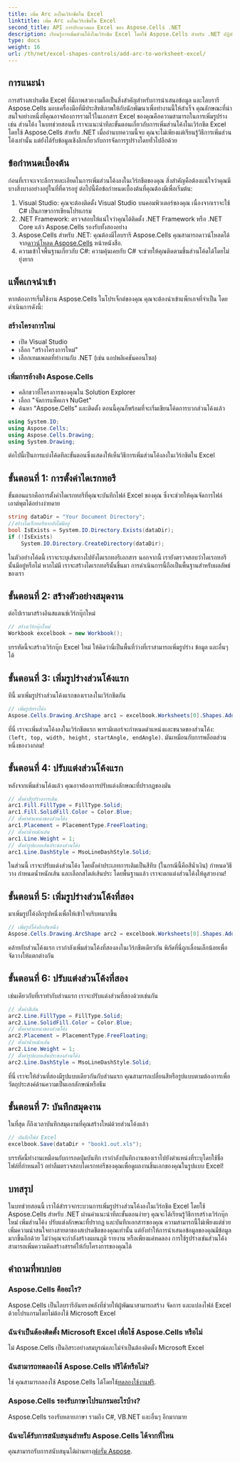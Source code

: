 ```yaml
---
title: เพิ่ม Arc ลงในเวิร์กชีตใน Excel
linktitle: เพิ่ม Arc ลงในเวิร์กชีตใน Excel
second_title: API การประมวลผล Excel ของ Aspose.Cells .NET
description: เรียนรู้การเพิ่มส่วนโค้งในเวิร์กชีต Excel โดยใช้ Aspose.Cells สำหรับ .NET ปฏิบัติตามคำแนะนำทีละขั้นตอนของเราเพื่อปรับปรุงการออกแบบสเปรดชีตของคุณ
type: docs
weight: 16
url: /th/net/excel-shapes-controls/add-arc-to-worksheet-excel/
---
```

## การแนะนำ
การสร้างสเปรดชีต Excel ที่มีภาพสวยงามถือเป็นสิ่งสำคัญสำหรับการนำเสนอข้อมูล และไลบรารี Aspose.Cells มอบเครื่องมือที่มีประสิทธิภาพให้กับนักพัฒนาเพื่อทำงานนี้ให้สำเร็จ คุณลักษณะที่น่าสนใจอย่างหนึ่งที่คุณอาจต้องการรวมไว้ในเอกสาร Excel ของคุณคือความสามารถในการเพิ่มรูปร่าง เช่น ส่วนโค้ง ในบทช่วยสอนนี้ เราจะแนะนำทีละขั้นตอนเกี่ยวกับการเพิ่มส่วนโค้งในเวิร์กชีต Excel โดยใช้ Aspose.Cells สำหรับ .NET เมื่ออ่านบทความนี้จบ คุณจะไม่เพียงแต่เรียนรู้วิธีการเพิ่มส่วนโค้งเท่านั้น แต่ยังได้รับข้อมูลเชิงลึกเกี่ยวกับการจัดการรูปร่างโดยทั่วไปอีกด้วย
## ข้อกำหนดเบื้องต้น
ก่อนที่เราจะเจาะลึกรายละเอียดในการเพิ่มส่วนโค้งลงในเวิร์กชีตของคุณ สิ่งสำคัญคือต้องแน่ใจว่าคุณมีบางสิ่งบางอย่างอยู่ในที่ที่ควรอยู่ ต่อไปนี้คือข้อกำหนดเบื้องต้นที่คุณต้องมีเพื่อเริ่มต้น:
1. Visual Studio: คุณจะต้องติดตั้ง Visual Studio บนคอมพิวเตอร์ของคุณ เนื่องจากเราจะใช้ C# เป็นภาษาการเขียนโปรแกรม
2. .NET Framework: ตรวจสอบให้แน่ใจว่าคุณได้ติดตั้ง .NET Framework หรือ .NET Core แล้ว Aspose.Cells รองรับทั้งสองอย่าง
3. Aspose.Cells สำหรับ .NET: คุณต้องมีไลบรารี Aspose.Cells คุณสามารถดาวน์โหลดได้จาก[ดาวน์โหลด Aspose.Cells](https://releases.aspose.com/cells/net/) หน้าหนังสือ.
4. ความเข้าใจพื้นฐานเกี่ยวกับ C#: ความคุ้นเคยกับ C# จะช่วยให้คุณติดตามชิ้นส่วนโค้ดได้โดยไม่ยุ่งยาก
## แพ็คเกจนำเข้า
หากต้องการเริ่มใช้งาน Aspose.Cells ในโปรเจ็กต์ของคุณ คุณจะต้องนำเข้าแพ็กเกจที่จำเป็น โดยดำเนินการดังนี้:
### สร้างโครงการใหม่
- เปิด Visual Studio
- เลือก "สร้างโครงการใหม่"
- เลือกเทมเพลตที่ทำงานกับ .NET (เช่น แอปพลิเคชันคอนโซล)
  
### เพิ่มการอ้างอิง Aspose.Cells
- คลิกขวาที่โครงการของคุณใน Solution Explorer
- เลือก "จัดการแพ็คเกจ NuGet"
- ค้นหา “Aspose.Cells” และติดตั้ง
ตอนนี้คุณก็พร้อมที่จะเริ่มเขียนโค้ดการบวกส่วนโค้งแล้ว
```csharp
using System.IO;
using Aspose.Cells;
using Aspose.Cells.Drawing;
using System.Drawing;
```
ต่อไปนี้เป็นการแบ่งโค้ดทีละขั้นตอนซึ่งแสดงให้เห็นวิธีการเพิ่มส่วนโค้งลงในเวิร์กชีตใน Excel
## ขั้นตอนที่ 1: การตั้งค่าไดเรกทอรี
ขั้นตอนแรกคือการตั้งค่าไดเรกทอรีที่คุณจะบันทึกไฟล์ Excel ของคุณ ซึ่งจะช่วยให้คุณจัดการไฟล์เอาต์พุตได้อย่างง่ายดาย
```csharp
string dataDir = "Your Document Directory";
//สร้างไดเร็กทอรีหากยังไม่มีอยู่
bool IsExists = System.IO.Directory.Exists(dataDir);
if (!IsExists)
    System.IO.Directory.CreateDirectory(dataDir);
```
ในตัวอย่างโค้ดนี้ เราจะระบุเส้นทางไปยังไดเรกทอรีเอกสาร นอกจากนี้ เรายังตรวจสอบว่าไดเรกทอรีนั้นมีอยู่หรือไม่ หากไม่มี เราจะสร้างไดเรกทอรีนั้นขึ้นมา การดำเนินการนี้ถือเป็นพื้นฐานสำหรับผลลัพธ์ของเรา
## ขั้นตอนที่ 2: สร้างตัวอย่างสมุดงาน
ต่อไปเรามาสร้างอินสแตนซ์เวิร์กบุ๊กใหม่
```csharp
// สร้างเวิร์กบุ๊กใหม่
Workbook excelbook = new Workbook();
```
บรรทัดนี้จะสร้างเวิร์กบุ๊ก Excel ใหม่ ให้คิดว่านี่เป็นพื้นที่ว่างที่เราสามารถเพิ่มรูปร่าง ข้อมูล และอื่นๆ ได้
## ขั้นตอนที่ 3: เพิ่มรูปร่างส่วนโค้งแรก
ทีนี้ มาเพิ่มรูปร่างส่วนโค้งแรกของเราลงในเวิร์กชีตกัน
```csharp
// เพิ่มรูปทรงโค้ง
Aspose.Cells.Drawing.ArcShape arc1 = excelbook.Worksheets[0].Shapes.AddArc(2, 0, 2, 0, 130, 130);
```
 ที่นี่ เราจะเพิ่มส่วนโค้งลงในเวิร์กชีตแรก พารามิเตอร์จะกำหนดตำแหน่งและขนาดของส่วนโค้ง:`(left, top, width, height, startAngle, endAngle)`. มันเหมือนกับการพล็อตส่วนหนึ่งของวงกลม!
## ขั้นตอนที่ 4: ปรับแต่งส่วนโค้งแรก
หลังจากเพิ่มส่วนโค้งแล้ว คุณอาจต้องการปรับแต่งลักษณะที่ปรากฏของมัน
```csharp
// ตั้งค่าสีรูปร่างการเติม
arc1.Fill.FillType = FillType.Solid;
arc1.Fill.SolidFill.Color = Color.Blue;
// ตั้งค่าตำแหน่งของส่วนโค้ง
arc1.Placement = PlacementType.FreeFloating;           
// ตั้งค่าน้ำหนักเส้น
arc1.Line.Weight = 1;      
// ตั้งค่ารูปแบบเส้นประของส่วนโค้ง
arc1.Line.DashStyle = MsoLineDashStyle.Solid;
```
ในส่วนนี้ เราจะปรับแต่งส่วนโค้ง โดยตั้งค่าประเภทการเติมเป็นสีทึบ (ในกรณีนี้คือสีน้ำเงิน) กำหนดวิธีวาง กำหนดน้ำหนักเส้น และเลือกสไตล์เส้นประ โดยพื้นฐานแล้ว เราจะตกแต่งส่วนโค้งให้ดูสวยงาม!
## ขั้นตอนที่ 5: เพิ่มรูปร่างส่วนโค้งที่สอง
มาเพิ่มรูปโค้งอีกรูปหนึ่งเพื่อให้เข้าใจบริบทมากขึ้น
```csharp
// เพิ่มรูปโค้งอีกอันหนึ่ง
Aspose.Cells.Drawing.ArcShape arc2 = excelbook.Worksheets[0].Shapes.AddArc(9, 0, 2, 0, 130, 130);
```
คล้ายกับส่วนโค้งแรก เรากำลังเพิ่มส่วนโค้งที่สองลงในเวิร์กชีตเดียวกัน พิกัดที่นี่ถูกเลื่อนเล็กน้อยเพื่อจัดวางให้แตกต่างกัน
## ขั้นตอนที่ 6: ปรับแต่งส่วนโค้งที่สอง
เช่นเดียวกับที่เราทำกับส่วนแรก เราจะปรับแต่งส่วนที่สองด้วยเช่นกัน
```csharp
// ตั้งค่าสีเส้น
arc2.Line.FillType = FillType.Solid;
arc2.Line.SolidFill.Color = Color.Blue;
// ตั้งค่าตำแหน่งของส่วนโค้ง
arc2.Placement = PlacementType.FreeFloating;          
// ตั้งค่าน้ำหนักเส้น
arc2.Line.Weight = 1;           
// ตั้งค่ารูปแบบเส้นประของส่วนโค้ง
arc2.Line.DashStyle = MsoLineDashStyle.Solid;
```
ที่นี่ เราจะให้ส่วนที่สองมีรูปแบบเดียวกันกับส่วนแรก คุณสามารถเปลี่ยนสีหรือรูปแบบตามต้องการเพื่อวัตถุประสงค์ด้านความเป็นเอกลักษณ์หรือธีม
## ขั้นตอนที่ 7: บันทึกสมุดงาน
ในที่สุด ก็ถึงเวลาบันทึกสมุดงานที่คุณสร้างใหม่ด้วยส่วนโค้งแล้ว
```csharp
// บันทึกไฟล์ Excel
excelbook.Save(dataDir + "book1.out.xls");
```
บรรทัดนี้ทำงานเหมือนกับการกดปุ่มบันทึก เรากำลังบันทึกงานของเราไปยังตำแหน่งที่ระบุโดยใช้ชื่อไฟล์ที่กำหนดไว้ อย่าลืมตรวจสอบไดเรกทอรีของคุณเพื่อดูผลงานชิ้นเอกของคุณในรูปแบบ Excel!
## บทสรุป
ในบทช่วยสอนนี้ เราได้สำรวจกระบวนการเพิ่มรูปร่างส่วนโค้งลงในเวิร์กชีต Excel โดยใช้ Aspose.Cells สำหรับ .NET ผ่านคำแนะนำทีละขั้นตอนง่ายๆ คุณจะได้เรียนรู้วิธีการสร้างเวิร์กบุ๊กใหม่ เพิ่มส่วนโค้ง ปรับแต่งลักษณะที่ปรากฏ และบันทึกเอกสารของคุณ ความสามารถนี้ไม่เพียงแต่ช่วยเพิ่มความน่าสนใจทางสายตาของสเปรดชีตของคุณเท่านั้น แต่ยังทำให้การนำเสนอข้อมูลของคุณมีข้อมูลมากขึ้นอีกด้วย ไม่ว่าคุณจะกำลังสร้างแผนภูมิ รายงาน หรือเพียงแค่ทดลอง การใช้รูปร่างเช่นส่วนโค้งสามารถเพิ่มความคิดสร้างสรรค์ให้กับโครงการของคุณได้
## คำถามที่พบบ่อย
### Aspose.Cells คืออะไร?
Aspose.Cells เป็นไลบรารีอันทรงพลังที่ช่วยให้ผู้พัฒนาสามารถสร้าง จัดการ และแปลงไฟล์ Excel ด้วยโปรแกรมโดยไม่ต้องใช้ Microsoft Excel
### ฉันจำเป็นต้องติดตั้ง Microsoft Excel เพื่อใช้ Aspose.Cells หรือไม่
ไม่ Aspose.Cells เป็นอิสระอย่างสมบูรณ์และไม่จำเป็นต้องติดตั้ง Microsoft Excel
### ฉันสามารถทดลองใช้ Aspose.Cells ฟรีได้หรือไม่?
ใช่ คุณสามารถลองใช้ Aspose.Cells ได้โดยใช้[ทดลองใช้งานฟรี](https://releases.aspose.com/).
### Aspose.Cells รองรับภาษาโปรแกรมอะไรบ้าง?
Aspose.Cells รองรับหลายภาษา รวมถึง C#, VB.NET และอื่นๆ อีกมากมาย
### ฉันจะได้รับการสนับสนุนสำหรับ Aspose.Cells ได้จากที่ไหน
 คุณสามารถรับการสนับสนุนได้ผ่านทาง[ฟอรั่ม Aspose](https://forum.aspose.com/c/cells/9).